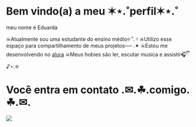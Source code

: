 # Bem vindo(a) a meu ✶⋆.˚perfil✶⋆.˚
meu nome é Eduarda 

☠︎︎Atualmente sou uma estudante do ensino médio୭ ˚. ᵎᵎ
☠︎︎Utilizo esse espaço para compartilhamento de meus projetos── .✦
☠︎︎Estou me desenvolvendo no [alura](https://www.com.br)
☠︎︎Meus hobies são ler, escutar musica e assistir🎧ྀི♪⋆.✮

# Você entra em contato  .✉.☘︎.comigo.☘︎.✉.


![](https://media4.giphy.com/media/v1.Y2lkPTc5MGI3NjExZGtqNWR6ZnpwdDloeThiczZpYXNkYmFjMTBvemxiaDJhZ3A0Z2NvcCZlcD12MV9pbnRlcm5hbF9naWZfYnlfaWQmY3Q9Zw/ZSDDiNfyiwnAbQUsFc/giphy.gif)
